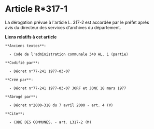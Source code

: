 # Article R*317-1

La dérogation prévue à l'article L. 317-2 est accordée par le préfet après avis du directeur des services d'archives du
département.

**Liens relatifs à cet article**

	**Anciens textes**:

	  - Code de l'administration communale 340 AL. 1 (partie)

	**Codifié par**:

	  - Décret n°77-241 1977-03-07

	**Créé par**:

	  - Décret n°77-241 1977-03-07 JORF et JONC 18 mars 1977

	**Abrogé par**:

	  - Décret n°2000-318 du 7 avril 2000 - art. 4 (V)

	**Cite**:

	  - CODE DES COMMUNES. - art. L317-2 (M)
